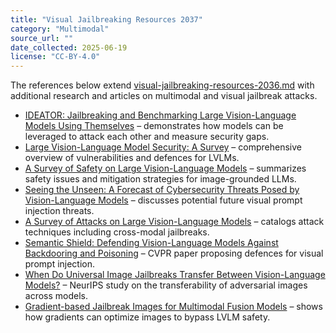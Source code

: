 ```yaml
---
title: "Visual Jailbreaking Resources 2037"
category: "Multimodal"
source_url: ""
date_collected: 2025-06-19
license: "CC-BY-4.0"
---
```


The references below extend [visual-jailbreaking-resources-2036.md](visual-jailbreaking-resources-2036.md) with additional research and articles on multimodal and visual jailbreak attacks.

- [IDEATOR: Jailbreaking and Benchmarking Large Vision-Language Models Using Themselves](https://arxiv.org/abs/2411.00827) – demonstrates how models can be leveraged to attack each other and measure security gaps.
- [Large Vision-Language Model Security: A Survey](https://www.researchgate.net/publication/387444860_Large_Vision-Language_Model_Security_A_Survey) – comprehensive overview of vulnerabilities and defences for LVLMs.
- [A Survey of Safety on Large Vision-Language Models](https://arxiv.org/abs/2502.14881) – summarizes safety issues and mitigation strategies for image-grounded LLMs.
- [Seeing the Unseen: A Forecast of Cybersecurity Threats Posed by Vision-Language Models](https://ieeexplore.ieee.org/document/10825034) – discusses potential future visual prompt injection threats.
- [A Survey of Attacks on Large Vision-Language Models](https://arxiv.org/abs/2407.07403) – catalogs attack techniques including cross-modal jailbreaks.
- [Semantic Shield: Defending Vision-Language Models Against Backdooring and Poisoning](https://openaccess.thecvf.com/content/CVPR2024/papers/Ishmam_Semantic_Shield_Defending_Vision-Language_Models_Against_Backdooring_and_Poisoning_via_CVPR_2024_paper.pdf) – CVPR paper proposing defences for visual prompt injection.
- [When Do Universal Image Jailbreaks Transfer Between Vision-Language Models?](https://neurips.cc/virtual/2024/100201) – NeurIPS study on the transferability of adversarial images across models.
- [Gradient-based Jailbreak Images for Multimodal Fusion Models](https://arxiv.org/abs/2410.03489) – shows how gradients can optimize images to bypass LVLM safety.
